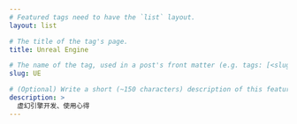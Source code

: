 ```yaml
---
# Featured tags need to have the `list` layout.
layout: list

# The title of the tag's page.
title: Unreal Engine

# The name of the tag, used in a post's front matter (e.g. tags: [<slug>]).
slug: UE

# (Optional) Write a short (~150 characters) description of this featured tag.
description: >
  虚幻引擎开发、使用心得
---
```

